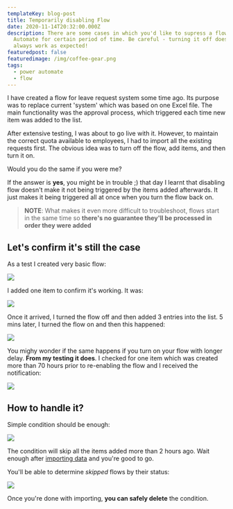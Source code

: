 ```yaml
---
templateKey: blog-post
title: Temporarily disabling Flow
date: 2020-11-14T20:32:00.000Z
description: There are some cases in which you'd like to supress a flow in Power
  Automate for certain period of time. Be careful - turning it off doesn't
  always work as expected!
featuredpost: false
featuredimage: /img/coffee-gear.png
tags:
  - power automate
  - flow
---
```

I have created a flow for leave request system some time ago. Its purpose was to replace current 'system' which was based on one Excel file. The main functionality was the approval process, which triggered each time new item was added to the list.

After extensive testing, I was about to go live with it. However, to maintain the correct quota available to employees, I had to import all the existing requests first. The obvious idea was to turn off the flow, add items, and then turn it on.

Would you do the same if you were me?

If the answer is **yes**, you might be in trouble ;) that day I learnt that disabling flow doesn't make it not being triggered by the items added afterwards. It just makes it being triggered all at once when you turn the flow back on.

> **NOTE**: What makes it even more difficult to troubleshoot, flows start in the same time so **there's no guarantee they'll be processed in order they were added**

## Let's confirm it's still the case

As a test I created very basic flow:

![](/img/2020-11-11-21_19_43-window.png)

I added one item to confirm it's working. It was:

![](/img/2020-11-11-21_50_34-mail.png)

Once it arrived, I turned the flow off and then added 3 entries into the list. 5 mins later, I turned the flow on and then this happened:

![](/img/2020-11-11-21_55_08-mail.png)

You mighy wonder if the same happens if you turn on your flow with longer delay. **From my testing it does**. I checked for one item which was created more than 70 hours prior to re-enabling the flow and I received the notification:

![](/img/2020-11-14-21_12_28-mail.png)

## How to handle it?

Simple condition should be enough:

![](/img/2020-11-11-22_05_13-edit-your-flow-_-power-automate.png)

The condition will skip all the items added more than 2 hours ago. Wait enough after [importing data](https://robdy.github.io/import-excel-to-shp-list/) and you're good to go.

You'll be able to determine *skipped* flows by their status:

![](/img/2020-11-11-22_11_00-mail.png)

Once you're done with importing, **you can safely delete** the condition.